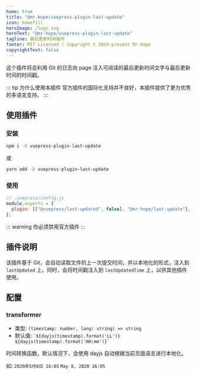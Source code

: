 ```yaml
---
home: true
title: "@mr-hope/vuepress-plugin-last-update"
icon: homefill
heroImage: /logo.svg
heroText: "@mr-hope/vuepress-plugin-last-update"
tagline: 最后更新时间插件
footer: MIT Licensed | Copyright © 2019-present Mr.Hope
copyrightText: false
---
```


这个插件将会利用 Git 的日志向 page 注入可阅读的最后更新时间文字与最后更新时间的时间戳。

::: tip 为什么使用本插件
官方插件的国际化支持并不良好，本插件提供了更为优秀的多语言支持。
:::

## 使用插件

### 安装

```bash
npm i -D vuepress-plugin-last-update
```

或

```bash
yarn add -D vuepress-plugin-last-update
```

### 使用

```js {3}
// .vuepress/config.js
module.exports = {
  plugin: [["@vuepress/last-updated", false], "@mr-hope/last-update"],
};
```

::: warning
你必须禁用官方插件
:::

## 插件说明

该插件基于 Git，会自动读取文件的上一次提交时间，并以本地化的形式，注入到 `lastUpdated` 上，同时，会将时间戳注入到 `lastUpdatedTime` 上，以供其他插件使用。

## 配置

### transformer

- 类型: `(timestamp: number, lang: string) => string`
- 默认值: `` `${dayjs(timestamp).format('LL')} ${dayjs(timestamp).format('HH:mm')}` ``

时间转换函数，默认情况下，会使用 dayjs 自动根据当前页面语言进行本地化。

如: `2020年5月8日 16:05` `May 8, 2020 16:05`
